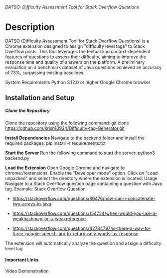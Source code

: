 ###### DATSO: Difficulty Assessment Tool for Stack Overflow Questions

# Description
DATSO (Difficulty Assessment Tool for Stack Overflow Questions) is a Chrome extension designed to assign "difficulty level tags" to Stack Overflow posts. This tool leverages the textual and context-dependent features of questions to assess their difficulty, aiming to improve the response time and quality of answers on the platform. A preliminary evaluation on a benchmark dataset of Java questions achieved an accuracy of 73%, surpassing existing baselines.

System Requirements
Python 3.12.0 or higher
Google Chrome browser

## Installation and Setup
##### Clone the Repository
Clone the repository using the following command:
git clone https://github.com/krish10924/Difficulty-tag-Generator.git

**Install Dependencies**
Navigate to the backend folder and install the required packages:
pip install -r requirements.txt

**Start the Server**
Run the following command to start the server:
python3 backend.py

**Load the Extension**
Open Google Chrome and navigate to chrome://extensions.
Enable the "Developer mode" option.
Click on "Load unpacked" and select the directory where the extension is located.
Usage
Navigate to a Stack Overflow question page containing a question with Java tag.
Example: Stack Overflow Question
- https://stackoverflow.com/questions/80476/how-can-i-concatenate-two-arrays-in-java
* https://stackoverflow.com/questions/154724/when-would-you-use-a-weakhashmap-or-a-weakreference
+ https://stackoverflow.com/questions/42784797/is-there-a-way-to-force-google-speech-api-to-return-only-words-as-response

The extension will automatically analyze the question and assign a difficulty level tag.
#### Important Links
Video Demonstration
